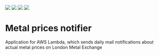 [![](https://img.shields.io/badge/Java-21-blue)](/pom.xml)
[![](https://img.shields.io/badge/Spring%20Boot-3.5.0-blue)](/pom.xml)
[![](https://img.shields.io/badge/Maven-3.9.9-blue)](https://img.shields.io/badge/maven-v3.9.9-blue)
[![](https://img.shields.io/badge/License-MIT-blue.svg)](https://opensource.org/licenses/MIT)

# Metal prices notifier
Application for AWS Lambda, which sends daily mail notifications about actual metal prices on London Metal Exchange
